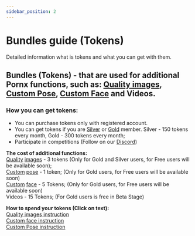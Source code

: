 ```yaml
---
sidebar_position: 2
---
```


# Bundles guide (Tokens)

Detailed information what is tokens and what you can get with them.

## Bundles (Tokens) - that are used for additional Pornx functions, such as: **[Quality images](https://discord.com/invite/Gz29x92rZT)**, **[Custom Pose](https://discord.com/invite/Gz29x92rZT)**, **[Custom Face](https://discord.com/invite/Gz29x92rZT)** and Videos.

### How you can get tokens:

- You can purchase tokens only with registered account.
- You can get tokens if you are [Silver](https://discord.com/invite/Gz29x92rZT) or [Gold](https://discord.com/invite/Gz29x92rZT) member. Silver - 150 tokens every month, Gold - 300 tokens every month;
- Participate in competitions (Follow on our [Discord](https://discord.com/invite/pornxai))

**The cost of additional functions:**\
[Quality](https://discord.com/invite/Gz29x92rZT) [images](https://discord.com/invite/Gz29x92rZT) - 3 tokens (Only for Gold and Silver users, for Free users will be available soon);\
[Custom](https://discord.com/invite/Gz29x92rZT) [pose](https://discord.com/invite/Gz29x92rZT) - 1 token; (Only for Gold users, for Free users will be available soon)\
[Custom](https://discord.com/invite/Gz29x92rZT) [face](https://discord.com/invite/Gz29x92rZT) - 5 Tokens; (Only for Gold users, for Free users will be available soon)\
Videos - 15 Tokens; (For Gold users is free in Beta Stage)

**How to spend your tokens (Click on text):**\
[Quality images instruction](https://discord.com/invite/Gz29x92rZT)\
[Custom face instruction](https://discord.com/invite/Gz29x92rZT)\
[Custom Pose instruction](https://discord.com/invite/Gz29x92rZT)
